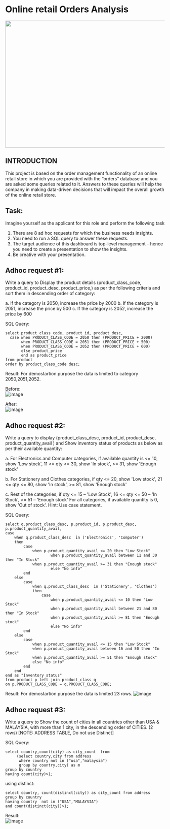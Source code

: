 # Online retail Orders Analysis

<img src="https://www.42signals.com/wp-content/uploads/2023/10/analytics2-01.png" width="800" height="400">

## INTRODUCTION

This project is based on the order management functionality of an online retail store in which you are provided with the “orders” database and you are asked some queries related to it. Answers to these queries will help the company in making data-driven decisions that will impact the overall growth of the online retail store. 

## Task:  

Imagine yourself as the applicant for this role and perform the following task

1.    There are 8 ad hoc requests for which the business needs insights.
2.    You need to run a SQL query to answer these requests. 
3.    The target audience of this dashboard is top-level management - hence you need to create a presentation to show the insights.
4.    Be creative with your presentation.

## Adhoc request #1:
Write a query to Display the product details (product_class_code, product_id, product_desc,
product_price,) as per the following criteria and sort them in descending order of category:

a. If the category is 2050, increase the price by 2000
b. If the category is 2051, increase the price by 500
c. If the category is 2052, increase the price by 600

SQL Query:
```
select product_class_code, product_id, product_desc,
  case when PRODUCT_CLASS_CODE = 2050 then (PRODUCT_PRICE + 2000)
	   when PRODUCT_CLASS_CODE = 2051 then (PRODUCT_PRICE + 500)
       when PRODUCT_CLASS_CODE = 2052 then (PRODUCT_PRICE + 600)
       else product_price
       end as product_price
from product
order by product_class_code desc;
```

Result:
For demostartion purpose the data is limited to category 2050,2051,2052. 

Before:   
![image](https://github.com/rajathratnakaran/SQL-projects/assets/92428713/52c16c44-96bd-40e0-a10a-de5c2493de3a)

After:  
![image](https://github.com/rajathratnakaran/SQL-projects/assets/92428713/3c166e64-0d33-4ee6-9d30-151864df2742)


## Adhoc request #2:
Write a query to display (product_class_desc, product_id, product_desc, product_quantity_avail ) and Show inventory status of products as below as per their available quantity:

a. For Electronics and Computer categories, if available quantity is <= 10, show 'Low stock', 11 <= qty <= 30, show 'In stock', >= 31, show 'Enough stock'

b. For Stationery and Clothes categories, if qty <= 20, show 'Low stock', 21 <= qty <= 80, show 'In stock', >= 81, show 'Enough stock'

c. Rest of the categories, if qty <= 15 – 'Low Stock', 16 <= qty <= 50 – 'In Stock', >= 51 – 'Enough stock'
For all categories, if available quantity is 0, show 'Out of stock'.
Hint: Use case statement.

SQL Query:
```
select q.product_class_desc, p.product_id, p.product_desc, p.product_quantity_avail,
case 
	when q.product_class_desc  in ('Electronics', 'Computer')  
    then
		case
			when p.product_quantity_avail <= 20 then "Low Stock"
              		when p.product_quantity_avail between 11 and 30 then "In Stock"
			when p.product_quantity_avail >= 31 then "Enough stock"
            		else "No info"
		end
	else
		case	
			when q.product_class_desc  in ('Stationery', 'Clothes')
			then
				case
					when p.product_quantity_avail <= 10 then "Low Stock"
					when p.product_quantity_avail between 21 and 80 then "In Stock"
					when p.product_quantity_avail >= 81 then "Enough stock"
					else "No info"
		end
	else 
		case
			when p.product_quantity_avail <= 15 then "Low Stock"
			when p.product_quantity_avail between 16 and 50 then "In Stock"
			when p.product_quantity_avail >= 51 then "Enough stock" 
			else "No info"
		end
	end
end as "Inventory status"
from product p left join product_class q
on p.PRODUCT_CLASS_CODE = q.PRODUCT_CLASS_CODE;	
```

Result:
For demostartion purpose the data is limited 23 rows. 
![image](https://github.com/rajathratnakaran/SQL-projects/assets/92428713/92c942fc-708a-4067-bd2f-a0e10170ab57)

## Adhoc request #3:
Write a query to Show the count of cities in all countries other than USA & MALAYSIA, with more than 1 city, in the descending order of CITIES. (2 rows) [NOTE: ADDRESS TABLE, Do not use Distinct]

SQL Query:
```
select country,count(city) as city_count  from
	 (select country,city from address
	  where country not in ("usa","malaysia")
      group by country,city) as m
group by country
having count(city)>1;	
```

using distinct:
```
select country, count(distinct(city)) as city_count from address
group by country 
having country  not in ("USA","MALAYSIA")
and count(distinct(city))>1;
```
Result:   
![image](https://github.com/rajathratnakaran/SQL-projects/assets/92428713/d7ac373e-db2b-4525-be41-db4d362f2c4a)









